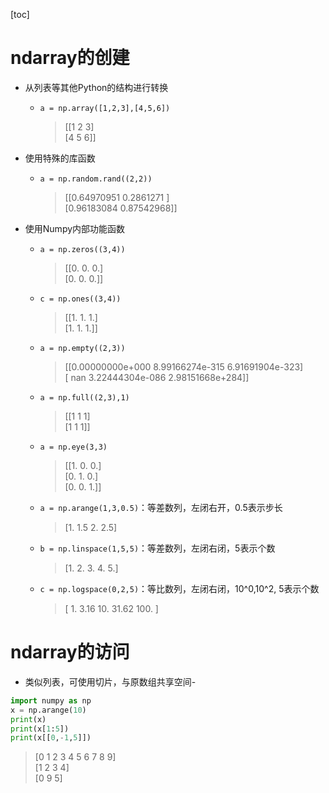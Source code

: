 [toc]

# ndarray的创建

- 从列表等其他Python的结构进行转换
	
	- `a = np.array([1,2,3],[4,5,6])`
	
	  > [[1 2 3]  
	  > [4 5 6]]
- 使用特殊的库函数
    - `a = np.random.rand((2,2))`

      > [[0.64970951 0.2861271 ]  
        [0.96183084 0.87542968]]
- 使用Numpy内部功能函数
    - `a = np.zeros((3,4))`
      
         > [[0. 0. 0.]  
         >  [0. 0. 0.]]
         
    - `c = np.ones((3,4))`
      
       > [[1. 1. 1.]  
       > [1. 1. 1.]]
       
    - `a = np.empty((2,3))`
      
      > [[0.00000000e+000 8.99166274e-315 6.91691904e-323]  
      > [            nan 3.22444304e-086 2.98151668e+284]]
      
    - `a = np.full((2,3),1)`
      
      > [[1 1 1]  
      > [1 1 1]]
      
    - `a = np.eye(3,3)`
      
      > [[1. 0. 0.]  
      > [0. 1. 0.]  
      > [0. 0. 1.]]
      
    - `a = np.arange(1,3,0.5)`：等差数列，左闭右开，0.5表示步长
      
        > [1.  1.5 2.  2.5]
        
    - `b = np.linspace(1,5,5)`：等差数列，左闭右闭，5表示个数
      
        > [1. 2. 3. 4. 5.]
        
    - `c = np.logspace(0,2,5)`：等比数列，左闭右闭，10^0,10^2, 5表示个数
      
        > [ 1.   3.16  10.   31.62   100. ]
        
# ndarray的访问
- 类似列表，可使用切片，与原数组共享空间-

```python
import numpy as np
x = np.arange(10)
print(x)
print(x[1:5])
print(x[[0,-1,5]])
```

> [0 1 2 3 4 5 6 7 8 9]  
> [1 2 3 4]  
> [0 9 5]